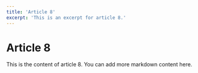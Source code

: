 ```yaml
---
title: 'Article 8'
excerpt: 'This is an excerpt for article 8.'
---
```


# Article 8

This is the content of article 8. You can add more markdown content here.
